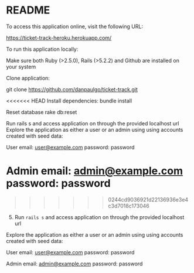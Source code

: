 # README

To access this application online, visit the following URL:

https://ticket-track-heroku.herokuapp.com/

To run this application locally:

Make sure both Ruby (>2.5.0), Rails (>5.2.2) and Github are installed on your system

Clone application:

git clone https://github.com/danpaulgo/ticket-track.git

<<<<<<< HEAD
Install dependencies:
bundle install

Reset database
rake db:reset

Run rails s and access application on through the provided localhost url
Explore the application as either a user or an admin using using accounts created with seed data:

User 
email: user@example.com 
password: password

Admin 
email: admin@example.com 
password: password
=======

>>>>>>> 0244cd9036921d22136936e3e4c3d7018c173046

5. Run `rails s` and access application on through the provided localhost url


Explore the application as either a user or an admin using using accounts created with seed data:

User
email: user@example.com
password: password

Admin
email: admin@example.com
password: password
